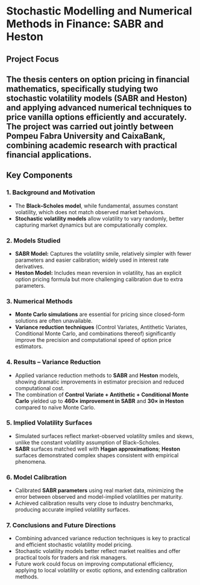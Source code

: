 # Stochastic Modelling and Numerical Methods in Finance: SABR and Heston

## Project Focus
The thesis centers on option pricing in financial mathematics, specifically studying two stochastic volatility models (**SABR** and **Heston**) and applying advanced numerical techniques to price vanilla options efficiently and accurately. The project was carried out jointly between **Pompeu Fabra University** and **CaixaBank**, combining academic research with practical financial applications.
---

## Key Components

### 1. Background and Motivation
- The **Black–Scholes model**, while fundamental, assumes constant volatility, which does not match observed market behaviors.  
- **Stochastic volatility models** allow volatility to vary randomly, better capturing market dynamics but are computationally complex.

### 2. Models Studied
- **SABR Model:** Captures the volatility smile, relatively simpler with fewer parameters and easier calibration; widely used in interest rate derivatives.  
- **Heston Model:** Includes mean reversion in volatility, has an explicit option pricing formula but more challenging calibration due to extra parameters.

### 3. Numerical Methods
- **Monte Carlo simulations** are essential for pricing since closed-form solutions are often unavailable.  
- **Variance reduction techniques** (Control Variates, Antithetic Variates, Conditional Monte Carlo, and combinations thereof) significantly improve the precision and computational speed of option price estimators.

### 4. Results – Variance Reduction
- Applied variance reduction methods to **SABR** and **Heston** models, showing dramatic improvements in estimator precision and reduced computational cost.  
- The combination of **Control Variate + Antithetic + Conditional Monte Carlo** yielded up to **460× improvement in SABR** and **30× in Heston** compared to naïve Monte Carlo.

### 5. Implied Volatility Surfaces
- Simulated surfaces reflect market-observed volatility smiles and skews, unlike the constant volatility assumption of Black–Scholes.  
- **SABR** surfaces matched well with **Hagan approximations**; **Heston** surfaces demonstrated complex shapes consistent with empirical phenomena.

### 6. Model Calibration
- Calibrated **SABR parameters** using real market data, minimizing the error between observed and model-implied volatilities per maturity.  
- Achieved calibration results very close to industry benchmarks, producing accurate implied volatility surfaces.

### 7. Conclusions and Future Directions
- Combining advanced variance reduction techniques is key to practical and efficient stochastic volatility model pricing.  
- Stochastic volatility models better reflect market realities and offer practical tools for traders and risk managers.  
- Future work could focus on improving computational efficiency, applying to local volatility or exotic options, and extending calibration methods.
